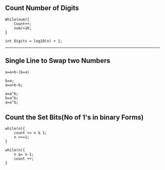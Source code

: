 ## Count Number of Digits
```
While(num){
    Count++;
    num/=10;
}
```

```
int Digits = log10(n) + 1;
```
------------------------------------------------------------------------
## Single Line to Swap two Numbers
```
a=a+b-(b=a)
```

 ```
 b=a;
 a=a+b-b;
```

```
a=a^b;
b=a^b;
a=a^b;

```
## Count the Set Bits(No of 1's in binary Forms)
```
while(n){
    count += n & 1;
    n >>=1;
}
```
```
while(n){
    n &= n-1;
    count ++;
}
```
